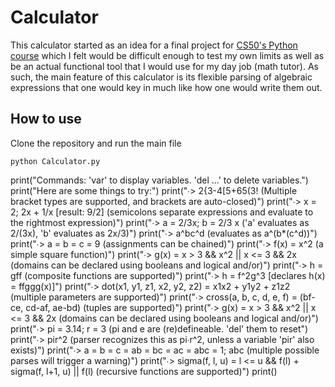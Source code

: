 # __Calculator__
This calculator started as an idea for a final project for [CS50's Python course](https://cs50.harvard.edu/python/2022/) which I felt would be difficult enough to test my own limits as well as be an actual functional tool that I would use for my day job (math tutor).
As such, the main feature of this calculator is its flexible parsing of algebraic expressions that one would key in much like how one would write them out.

## How to use
Clone the repository and run the main file

`python Calculator.py`


print("Commands: 'var' to display variables. 'del <v1> <v2> ...' to delete variables.")
    print("Here are some things to try:")
    print("∙> 2{3-4[5+65(3!   (Multiple bracket types are supported, and brackets are auto-closed)")
    print("∙> x = 2; 2x + 1/x  [result: 9/2] (semicolons separate expressions and evaluate to the rightmost expression)")
    print("∙> a = 2/3x; b = 2/3 x  ('a' evaluates as 2/(3x), 'b' evaluates as 2x/3)")
    print("∙> a^bc^d  (evaluates as a^(b*(c^d))")
    print("∙> a = b = c = 9  (assignments can be chained)")
    print("∙> f(x) = x^2  (a simple square function)")
    print("∙> g(x) = x > 3 && x^2 || x <= 3 && 2x  (domains can be declared using booleans and logical and/or)")
    print("∙> h = gff  (composite functions are supported)")
    print("∙> h = f^2g^3  [declares h(x) = ffggg(x)]")
    print("∙> dot(x1, y1, z1, x2, y2, z2) = x1x2 + y1y2 + z1z2  (multiple parameters are supported)")
    print("∙> cross(a, b, c, d, e, f) = (bf-ce, cd-af, ae-bd)  (tuples are supported)")
    print("∙> g(x) = x > 3 && x^2 || x <= 3 && 2x  (domains can be declared using booleans and logical and/or)")
    print("∙> pi = 3.14; r = 3  (pi and e are (re)defineable. 'del' them to reset")
    print("∙> pir^2  (parser recognizes this as pi∙r^2, unless a variable 'pir' also exists)")
    print("∙> a = b = c = ab = bc = ac = abc = 1; abc  (multiple possible parses will trigger a warning)")
    print("∙> sigma(f, l, u) = l <= u && f(l) + sigma(f, l+1, u) || f(l)   (recursive functions are supported)")
    print()

